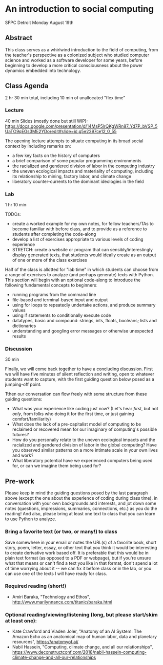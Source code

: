 # An introduction to social computing
SFPC Detroit
Monday August 19th

## Abstract
This class serves as a whirlwind introduction to the field of computing, from the teacher's perspective as a colonized subject who studied computer science and worked as a software developer for some years, before beginning to develop a more critical consciousness about the power dynamics embedded into technology.

## Class Agenda
2 hr 30 min total, including 10 min of unallocated "flex time"

### Lecture
40 min
Slides (mostly done but still WIP): https://docs.google.com/presentation/d/14MsP5lrQKgWRn87_Yd7P_bVSP_5UaTO9qEGs3ME2YDo/edit#slide=id.g5e2397ce12_0_55

The opening lecture attempts to situate computing in its broad social context by including remarks on:
- a few key facts on the history of computers
- a brief comparison of some popular programming environments
- the racialized and gendered division of labor in the computing industry
- the uneven ecological impacts and materiality of computing, including its relationship to mining, factory labor, and climate change
- liberatory counter-currents to the dominant ideologies in the field

### Lab
1 hr 10 min

TODOs:
- create a worked example for my own notes, for fellow teachers/TAs to become familiar with before class, and to provide as a reference to students after completing the code-along
- develop a list of exercises appropriate to various levels of coding experience
- STRETCH: create a website or program that can sensibly/interestingly display generated texts, that students would ideally create as an output of one or more of the class exercises

Half of the class is allotted for "lab time" in which students can choose from a range of exercises to analyze (and perhaps generate) texts with Python. This section will begin with an optional code-along to introduce the following fundamental concepts to beginners:
- running programs from the command line
- file-based and terminal-based input and output
- using for loops to repeatedly undertake actions, and produce summary values
- using if statements to conditionally execute code
- datatypes, basic and compound: strings, ints, floats, booleans; lists and dictionaries
- understanding and googling error messages or otherwise unexpected results

### Discussion
30 min

Finally, we will come back together to have a concluding discussion. First we will have five minutes of silent reflection and writing, open to whatever students want to capture, with the first guiding question below posed as a jumping-off point.

Tthen our conversation can flow freely with some structure from these guiding questions:
- What was your experience like coding just now? (Let's hear *first*, but not *only*, from folks who doing it for the first time, or just gaining comfort/familiarity)
- What does the lack of a pre-capitalist model of computing to be reclaimed or recovered mean for our imaginary of computing's possible futures?
- How do you personally relate to the uneven ecological impacts and the racialized and gendered division of labor in the global computing? Have you observed similar patterns on a more intimate scale in your own lives and work?
- What liberatory potential have we experienced computers being used for, or can we imagine them being used for?

## Pre-work
Please keep in mind the guiding questions posed by the last paragraph above (except the one about the experience of coding during class time), in conversation with your own backgrounds and interests, and jot down some notes (questions, impressions, summaries, connections, etc.) as you do the reading! And also, please bring at least one text to class that you can learn to use Python to analyze.

### Bring a favorite text (or two, or many!) to class
Save somewhere in your email or notes the URL(s) of a favorite book, short story, poem, letter, essay, or other text that you think it would be interesting to create derivative work based off. It is preferable that this would be in plain text format (as opposed to a PDF or webpage), but if you're unsure what that means or can't find a text you like in that format, don't spend a lot of time worrying about it -- we can fix it before class or in the lab, or you can use one of the texts I will have ready for class.

### Required reading (short!)
- Amiri Baraka, "Technology and Ethos", http://www.marilynnance.com/titanic/baraka.html

### Optional reading/viewing/listening (long, but please start/skim at least one):
- Kate Crawford and Vladen Joler, "Anatomy of an AI System: The Amazon Echo as an anatomical map of human labor, data and planetary resources", https://anatomyof.ai/
- Nabil Hassein, "Computing, climate change, and all our relationships", https://www.deconstructconf.com/2018/nabil-hassein-computing-climate-change-and-all-our-relationships
